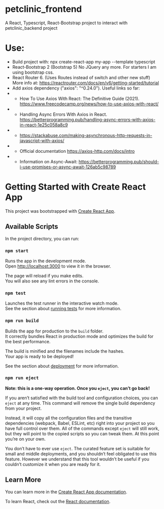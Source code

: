 # petclinic_frontend
A React, Typescript, React-Bootstrap project to interact with petclinic_backend project

# Use: 
- Build project with: npx create-react-app my-app --template typescript 
- React-Bootstrap 2 (Bootstrap 5) No JQuery any more. For starters I am using bootstrap css.
- React Router 6. (Uses Routes instead of switch and other new stuff) More info at: https://reactrouter.com/docs/en/v6/getting-started/tutorial
- Add axios dependency ("axios": "^0.24.0").
Useful links so far: 
- - How To Use Axios With React: The Definitive Guide (2021). https://www.freecodecamp.org/news/how-to-use-axios-with-react/ 
- - Handling Async Errors With Axios in React. https://betterprogramming.pub/handling-async-errors-with-axios-in-react-1e25c058a8c9
- - https://stackabuse.com/making-asynchronous-http-requests-in-javascript-with-axios/
- - Official documentation https://axios-http.com/docs/intro
- - Information on Async-Await: https://betterprogramming.pub/should-i-use-promises-or-async-await-126ab5c98789




# Getting Started with Create React App

This project was bootstrapped with [Create React App](https://github.com/facebook/create-react-app).

## Available Scripts

In the project directory, you can run:

### `npm start`

Runs the app in the development mode.\
Open [http://localhost:3000](http://localhost:3000) to view it in the browser.

The page will reload if you make edits.\
You will also see any lint errors in the console.

### `npm test`

Launches the test runner in the interactive watch mode.\
See the section about [running tests](https://facebook.github.io/create-react-app/docs/running-tests) for more information.

### `npm run build`

Builds the app for production to the `build` folder.\
It correctly bundles React in production mode and optimizes the build for the best performance.

The build is minified and the filenames include the hashes.\
Your app is ready to be deployed!

See the section about [deployment](https://facebook.github.io/create-react-app/docs/deployment) for more information.

### `npm run eject`

**Note: this is a one-way operation. Once you `eject`, you can’t go back!**

If you aren’t satisfied with the build tool and configuration choices, you can `eject` at any time. This command will remove the single build dependency from your project.

Instead, it will copy all the configuration files and the transitive dependencies (webpack, Babel, ESLint, etc) right into your project so you have full control over them. All of the commands except `eject` will still work, but they will point to the copied scripts so you can tweak them. At this point you’re on your own.

You don’t have to ever use `eject`. The curated feature set is suitable for small and middle deployments, and you shouldn’t feel obligated to use this feature. However we understand that this tool wouldn’t be useful if you couldn’t customize it when you are ready for it.

## Learn More

You can learn more in the [Create React App documentation](https://facebook.github.io/create-react-app/docs/getting-started).

To learn React, check out the [React documentation](https://reactjs.org/).
